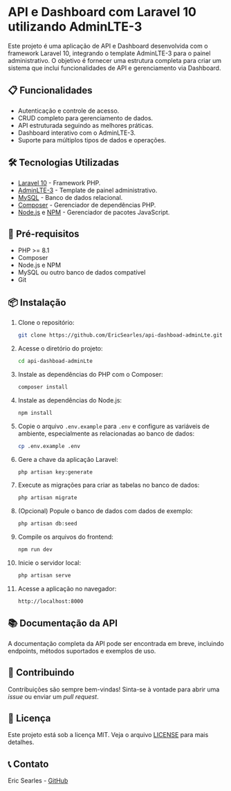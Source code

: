 # API e Dashboard com Laravel 10 utilizando AdminLTE-3

Este projeto é uma aplicação de API e Dashboard desenvolvida com o framework Laravel 10, integrando o template AdminLTE-3 para o painel administrativo. O objetivo é fornecer uma estrutura completa para criar um sistema que inclui funcionalidades de API e gerenciamento via Dashboard.

## 📋 Funcionalidades

- Autenticação e controle de acesso.
- CRUD completo para gerenciamento de dados.
- API estruturada seguindo as melhores práticas.
- Dashboard interativo com o AdminLTE-3.
- Suporte para múltiplos tipos de dados e operações.

## 🛠️ Tecnologias Utilizadas

- [Laravel 10](https://laravel.com/docs/10.x) - Framework PHP.
- [AdminLTE-3](https://adminlte.io/) - Template de painel administrativo.
- [MySQL](https://www.mysql.com/) - Banco de dados relacional.
- [Composer](https://getcomposer.org/) - Gerenciador de dependências PHP.
- [Node.js](https://nodejs.org/) e [NPM](https://www.npmjs.com/) - Gerenciador de pacotes JavaScript.
  
## 🚀 Pré-requisitos

- PHP >= 8.1
- Composer
- Node.js e NPM
- MySQL ou outro banco de dados compatível
- Git

## 📦 Instalação

1. Clone o repositório:

    ```bash
    git clone https://github.com/EricSearles/api-dashboad-adminLte.git
    ```

2. Acesse o diretório do projeto:

    ```bash
    cd api-dashboad-adminLte
    ```

3. Instale as dependências do PHP com o Composer:

    ```bash
    composer install
    ```

4. Instale as dependências do Node.js:

    ```bash
    npm install
    ```

5. Copie o arquivo `.env.example` para `.env` e configure as variáveis de ambiente, especialmente as relacionadas ao banco de dados:

    ```bash
    cp .env.example .env
    ```

6. Gere a chave da aplicação Laravel:

    ```bash
    php artisan key:generate
    ```

7. Execute as migrações para criar as tabelas no banco de dados:

    ```bash
    php artisan migrate
    ```

8. (Opcional) Popule o banco de dados com dados de exemplo:

    ```bash
    php artisan db:seed
    ```

9. Compile os arquivos do frontend:

    ```bash
    npm run dev
    ```

10. Inicie o servidor local:

    ```bash
    php artisan serve
    ```

11. Acesse a aplicação no navegador:

    ```
    http://localhost:8000
    ```

## 📚 Documentação da API

A documentação completa da API pode ser encontrada em breve, incluindo endpoints, métodos suportados e exemplos de uso.

## 🤝 Contribuindo

Contribuições são sempre bem-vindas! Sinta-se à vontade para abrir uma _issue_ ou enviar um _pull request_.

## 📝 Licença

Este projeto está sob a licença MIT. Veja o arquivo [LICENSE](LICENSE) para mais detalhes.

## 📞 Contato

Eric Searles - [GitHub](https://github.com/EricSearles)
